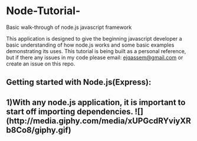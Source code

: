 # Node-Tutorial-
Basic walk-through of node.js javascript framework 

This application is designed to give the beginning javascript developer a basic understanding of how node.js works and some basic examples demonstrating its uses. This tutorial is being built as a personal reference, but if there any issues in my code please email: ejqassem@gmail.com or create an issue on this repo. 

<h2>Getting started with Node.js(Express): <h2>
1)With any node.js application, it is important to start off importing dependencies.
![](http://media.giphy.com/media/xUPGcdRYviyXRb8Co8/giphy.gif)
